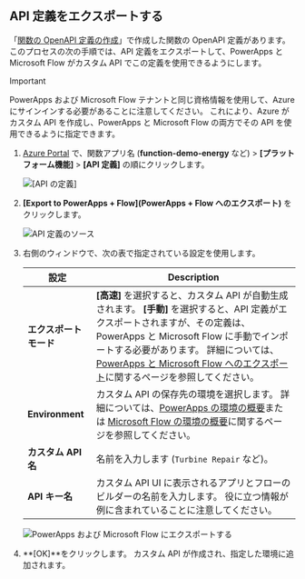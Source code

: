 ## <a name="export-an-api-definition"></a>API 定義をエクスポートする
「[関数の OpenAPI 定義の作成](../articles/azure-functions/functions-openapi-definition.md)」で作成した関数の OpenAPI 定義があります。 このプロセスの次の手順では、API 定義をエクスポートして、PowerApps と Microsoft Flow がカスタム API でこの定義を使用できるようにします。

> [!IMPORTANT]
> PowerApps および Microsoft Flow テナントと同じ資格情報を使用して、Azure にサインインする必要があることに注意してください。 これにより、Azure がカスタム API を作成し、PowerApps と Microsoft Flow の両方でその API を使用できるように指定できます。

1. [Azure Portal](https://portal.azure.com) で、関数アプリ名 (**function-demo-energy** など) > **[プラットフォーム機能]** > **[API 定義]** の順にクリックします。

    ![[API の定義]](media/functions-export-api-definition/api-definition.png)

1. **[Export to PowerApps + Flow]\(PowerApps + Flow へのエクスポート\)** をクリックします。

    ![API 定義のソース](media/functions-export-api-definition/export-api-1.png)

1. 右側のウィンドウで、次の表で指定されている設定を使用します。

    |設定|Description|
    |--------|------------|
    |**エクスポート モード**|**[高速]** を選択すると、カスタム API が自動生成されます。 **[手動]** を選択すると、API 定義がエクスポートされますが、その定義は、PowerApps と Microsoft Flow に手動でインポートする必要があります。 詳細については、[PowerApps と Microsoft Flow へのエクスポート](https://docs.microsoft.com/azure/app-service/app-service-export-api-to-powerapps-and-flow?toc=%2fazure%2fazure-functions%2ftoc.json)に関するページを参照してください。|
    |**Environment**|カスタム API の保存先の環境を選択します。 詳細については、[PowerApps の環境の概要](https://powerapps.microsoft.com/tutorials/environments-overview/)または [Microsoft Flow の環境の概要](https://us.flow.microsoft.com/documentation/environments-overview-admin/)に関するページを参照してください。|
    |**カスタム API 名**|名前を入力します (`Turbine Repair` など)。|
    |**API キー名**|カスタム API UI に表示されるアプリとフローのビルダーの名前を入力します。 役に立つ情報が例に含まれていることに注意してください。|
 
    ![PowerApps および Microsoft Flow にエクスポートする](media/functions-export-api-definition/export-api-2.png)

1. **[OK]**をクリックします。 カスタム API が作成され、指定した環境に追加されます。
